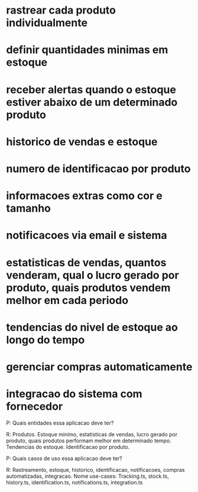 # rastrear cada produto individualmente

# definir quantidades minimas em estoque

# receber alertas quando o estoque estiver abaixo de um determinado produto

# historico de vendas e estoque

# numero de identificacao por produto

# informacoes extras como cor e tamanho

# notificacoes via email e sistema

# estatisticas de vendas, quantos venderam, qual o lucro gerado por produto, quais produtos vendem melhor em cada periodo

# tendencias do nivel de estoque ao longo do tempo

# gerenciar compras automaticamente

# integracao do sistema com fornecedor

P: Quais entidades essa aplicacao deve ter?

R: Produtos. Estoque minimo, estatisticas de vendas, lucro gerado por produto, quais produtos performam melhor em determinado tempo. Tendencias do estoque. Identificacao por produto.


P: Quais casos de uso essa aplicacao deve ter?

R: Rastreamento, estoque, historico, identificacao, notificacoes, compras automatizadas, integracao.
Nome use-cases: Tracking.ts, stock.ts, history.ts, identification.ts, notifications.ts, integration.ts